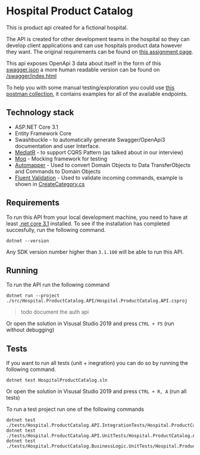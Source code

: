 # Hospital Product Catalog

This is product api created for a fictional hospital.  

The API is created for other development teams in the hospital so they can develop client applications and can use hospitals product data however they want.
The original requirements can be found on [this assignment page](/assignment.md).

This api exposes OpenApi 3 data about itself in the form of this [swagger.json](http://localhost:5000/swagger/v1/swagger.json) a more human readable version 
can be found on [/swagger/index.html](http://localhost:5000/swagger/index.html)

To help you with some manual testing/exploration you could use [this postman collection](/tests/postman_collection.json), it contains examples for all of the available endpoints.

## Technology stack

- ASP.NET Core 3.1
- Entity Framework Core
- Swashbuckle - to automatically generate Swagger/OpenApi3 documentation and user Interface.
- [MediatR](https://github.com/jbogard/MediatR) - to support CQRS Pattern (as talked about in our interview)
- [Moq](https://github.com/moq/moq4) - Mocking framework for testing
- [Automapper](https://github.com/AutoMapper/AutoMapper) - Used to convert Domain Objects to Data TransferObjects and Commands to Domain Objects
- [Fluent Validation](https://fluentvalidation.net/) - Used to validate incoming commands, example is shown in [CreateCategory.cs](/src/Hospital.ProductCatalog.BusinessLogic/Categories/Commands/CreateCategory.cs)

## Requirements

To run this API from your local development machine, you need to have at least [.net core 3.1](https://dotnet.microsoft.com/download/dotnet-core/current) installed.
To see if the installation has completed succesfully, run the following command.

```
dotnet --version
```

Any SDK version number higher than `3.1.100` will be able to run this API. 

## Running 

To run the API run the following command

```
dotnet run --project ./src/Hospital.ProductCatalog.API/Hospital.ProductCatalog.API.csproj
```

> todo document the auth api

Or open the solution in Visusal Studio 2019 and press `CTRL + F5` (run without debugging)

## Tests

If you want to run all tests (unit + inegration) you can do so by running the following command. 

```
dotnet test HospitalProductCatalog.sln
```

Or open the solution in Visusal Studio 2019 and press `CTRL + R, A` (run all tests)

To run a test project run one of the following commands

```
dotnet test ./tests/Hospital.ProductCatalog.API.IntegrationTests/Hospital.ProductCatalog.API.IntegrationTests.csproj
dotnet test ./tests/Hospital.ProductCatalog.API.UnitTests/Hospital.ProductCatalog.API.UnitTests.csproj
dotnet test ./tests/Hospital.ProductCatalog.BusinessLogic.UnitTests/Hospital.ProductCatalog.BusinessLogic.UnitTests.csproj
```